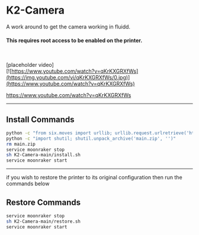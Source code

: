 # K2-Camera
A work around to get the camera working in fluidd.

#### This requires root access to be enabled on the printer.
<br>

[placeholder video]<br>
[![https://www.youtube.com/watch?v=qKrKXGRXfWs](https://img.youtube.com/vi/qKrKXGRXfWs/0.jpg)](https://www.youtube.com/watch?v=qKrKXGRXfWs)

https://www.youtube.com/watch?v=qKrKXGRXfWs<br>



<hr>


## Install Commands
```sh
python -c "from six.moves import urllib; urllib.request.urlretrieve('https://github.com/DnG-Crafts/K2-Camera/archive/refs/heads/main.zip', 'main.zip')" 
python -c "import shutil; shutil.unpack_archive('main.zip', '')"
rm main.zip
service moonraker stop
sh K2-Camera-main/install.sh
service moonraker start

```






<hr>

if you wish to restore the printer to its original configuration then run the commands below

## Restore Commands
```sh
service moonraker stop
sh K2-Camera-main/restore.sh
service moonraker start

```


